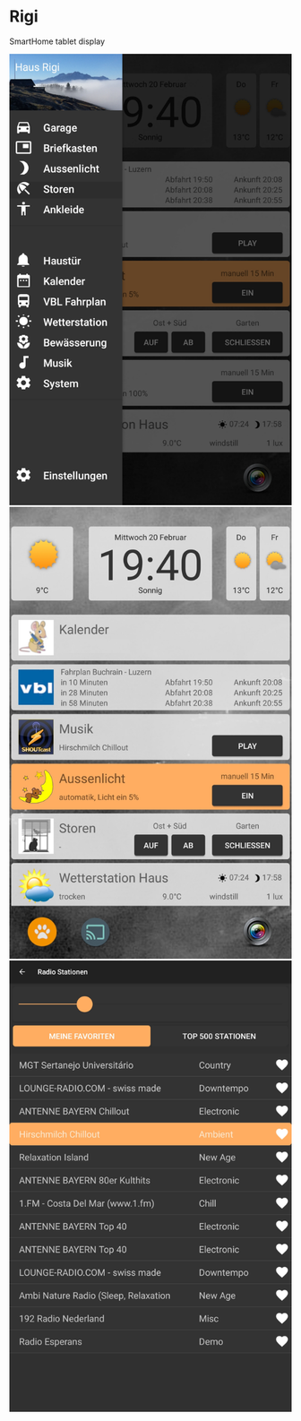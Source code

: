 # Rigi
SmartHome tablet display

![alt text](https://github.com/KaterMoritz/Rigi/blob/master/Screenshot_20190220-194001_Rigi.jpg)
![alt text](https://github.com/KaterMoritz/Rigi/blob/master/Screenshot_20190220-194032_Rigi.jpg)
![alt text](https://github.com/KaterMoritz/Rigi/blob/master/Screenshot_20190220-194042_Rigi.jpg)


